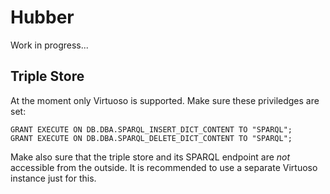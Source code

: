 Hubber
======

Work in progress...


Triple Store
------------

At the moment only Virtuoso is supported. Make sure these priviledges are set:

    GRANT EXECUTE ON DB.DBA.SPARQL_INSERT_DICT_CONTENT TO "SPARQL";
    GRANT EXECUTE ON DB.DBA.SPARQL_DELETE_DICT_CONTENT TO "SPARQL";

Make also sure that the triple store and its SPARQL endpoint are *not*
accessible from the outside. It is recommended to use a separate Virtuoso
instance just for this.